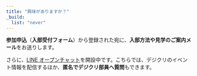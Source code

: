 ```yaml
---
title: "興味がありますか？"
_build:
  list: "never"
---
```


**参加申込**（**入部受付フォーム**）から登録された宛に、**入部方法や見学のご案内メール**をお送りします。

さらに、[LINE オープンチャット](https://line.me/ti/g2/abQ1pMeoIVNJtBHV8Zd6hI0JZVs85uLzn38RTw)を開設中です。こちらでは、デジクリのイベント情報を配信するほか、**匿名でデジクリ部員へ質問**もできます。

